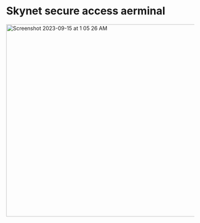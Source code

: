 # Skynet   secure access aerminal
<img width="516" alt="Screenshot 2023-09-15 at 1 05 26 AM" src="https://github.com/sudo-self/skynet/assets/119916323/41f4b6c4-ddfa-4e99-9159-ac9f337db398">


